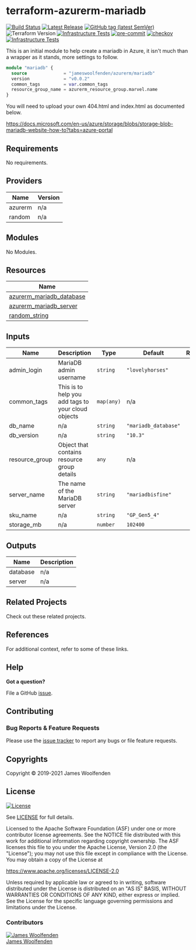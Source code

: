 # terraform-azurerm-mariadb

[![Build Status](https://github.com/JamesWoolfenden/terraform-azurerm-mariadb/workflows/Verify%20and%20Bump/badge.svg?branch=master)](https://github.com/JamesWoolfenden/terraform-azurerm-mariadb)
[![Latest Release](https://img.shields.io/github/release/JamesWoolfenden/terraform-azurerm-mariadb.svg)](https://github.com/JamesWoolfenden/terraform-azurerm-mariadb/releases/latest)
[![GitHub tag (latest SemVer)](https://img.shields.io/github/tag/JamesWoolfenden/terraform-azurerm-mariadb.svg?label=latest)](https://github.com/JamesWoolfenden/terraform-azurerm-mariadb/releases/latest)
![Terraform Version](https://img.shields.io/badge/tf-%3E%3D0.14.0-blue.svg)
[![Infrastructure Tests](https://www.bridgecrew.cloud/badges/github/JamesWoolfenden/terraform-azurerm-mariadb/cis_aws)](https://www.bridgecrew.cloud/link/badge?vcs=github&fullRepo=JamesWoolfenden%2Fterraform-azurerm-mariadb&benchmark=CIS+AWS+V1.2)
[![pre-commit](https://img.shields.io/badge/pre--commit-enabled-brightgreen?logo=pre-commit&logoColor=white)](https://github.com/pre-commit/pre-commit)
[![checkov](https://img.shields.io/badge/checkov-verified-brightgreen)](https://www.checkov.io/)
[![Infrastructure Tests](https://www.bridgecrew.cloud/badges/github/jameswoolfenden/terraform-azurerm-mariadb/general)](https://www.bridgecrew.cloud/link/badge?vcs=github&fullRepo=JamesWoolfenden%2Fterraform-azurerm-mariadb&benchmark=INFRASTRUCTURE+SECURITY)

This is an initial module to help create a mariadb in Azure, it isn't much than a wrapper as it stands, more settings to follow.

```terraform
module "mariadb" {
  source              = "jameswoolfenden/azurerm/mariadb"
  version             = "v0.0.2"
  common_tags         = var.common_tags
  resource_group_name = azurerm_resource_group.marvel.name
}
```

You will need to upload your own 404.html and index.html as documented below.

<https://docs.microsoft.com/en-us/azure/storage/blobs/storage-blob-mariadb-website-how-to?tabs=azure-portal>

<!-- BEGINNING OF PRE-COMMIT-TERRAFORM DOCS HOOK -->
## Requirements

No requirements.

## Providers

| Name | Version |
|------|---------|
| azurerm | n/a |
| random | n/a |

## Modules

No Modules.

## Resources

| Name |
|------|
| [azurerm_mariadb_database](https://registry.terraform.io/providers/hashicorp/azurerm/latest/docs/resources/mariadb_database) |
| [azurerm_mariadb_server](https://registry.terraform.io/providers/hashicorp/azurerm/latest/docs/resources/mariadb_server) |
| [random_string](https://registry.terraform.io/providers/hashicorp/random/latest/docs/resources/string) |

## Inputs

| Name | Description | Type | Default | Required |
|------|-------------|------|---------|:--------:|
| admin\_login | MariaDB admin username | `string` | `"lovelyhorses"` | no |
| common\_tags | This is to help you add tags to your cloud objects | `map(any)` | n/a | yes |
| db\_name | n/a | `string` | `"mariadb_database"` | no |
| db\_version | n/a | `string` | `"10.3"` | no |
| resource\_group | Object that contains resource group details | `any` | n/a | yes |
| server\_name | The name of the MariaDB server | `string` | `"mariadbisfine"` | no |
| sku\_name | n/a | `string` | `"GP_Gen5_4"` | no |
| storage\_mb | n/a | `number` | `102400` | no |

## Outputs

| Name | Description |
|------|-------------|
| database | n/a |
| server | n/a |
<!-- END OF PRE-COMMIT-TERRAFORM DOCS HOOK -->

## Related Projects

Check out these related projects.

## References

For additional context, refer to some of these links.

## Help

**Got a question?**

File a GitHub [issue](https://github.com/JamesWoolfenden/terraform-azurerm-mariadb/issues).

## Contributing

### Bug Reports & Feature Requests

Please use the [issue tracker](https://github.com/JamesWoolfenden/terraform-azurerm-mariadb/issues) to report any bugs or file feature requests.

## Copyrights

Copyright © 2019-2021 James Woolfenden

## License

[![License](https://img.shields.io/badge/License-Apache%202.0-blue.svg)](https://opensource.org/licenses/Apache-2.0)

See [LICENSE](LICENSE) for full details.

Licensed to the Apache Software Foundation (ASF) under one
or more contributor license agreements. See the NOTICE file
distributed with this work for additional information
regarding copyright ownership. The ASF licenses this file
to you under the Apache License, Version 2.0 (the
"License"); you may not use this file except in compliance
with the License. You may obtain a copy of the License at

<https://www.apache.org/licenses/LICENSE-2.0>

Unless required by applicable law or agreed to in writing,
software distributed under the License is distributed on an
"AS IS" BASIS, WITHOUT WARRANTIES OR CONDITIONS OF ANY
KIND, either express or implied. See the License for the
specific language governing permissions and limitations
under the License.

### Contributors

[![James Woolfenden][jameswoolfenden_avatar]][jameswoolfenden_homepage]<br/>[James Woolfenden][jameswoolfenden_homepage]

[jameswoolfenden_homepage]: https://github.com/jameswoolfenden
[jameswoolfenden_avatar]: https://github.com/jameswoolfenden.png?size=150
[github]: https://github.com/jameswoolfenden
[linkedin]: https://www.linkedin.com/in/jameswoolfenden/
[twitter]: https://twitter.com/jimwoolfenden
[share_twitter]: https://twitter.com/intent/tweet/?text=terraform-azurerm-mariadb&url=https://github.com/JamesWoolfenden/terraform-azurerm-mariadb
[share_linkedin]: https://www.linkedin.com/shareArticle?mini=true&title=terraform-azurerm-mariadb&url=https://github.com/JamesWoolfenden/terraform-azurerm-mariadb
[share_reddit]: https://reddit.com/submit/?url=https://github.com/JamesWoolfenden/terraform-azurerm-mariadb
[share_facebook]: https://facebook.com/sharer/sharer.php?u=https://github.com/JamesWoolfenden/terraform-azurerm-mariadb
[share_email]: mailto:?subject=terraform-azurerm-mariadb&body=https://github.com/JamesWoolfenden/terraform-azurerm-mariadb
